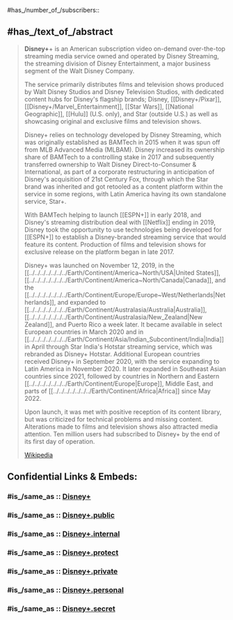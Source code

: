 
#has_/number_of_/subscribers:: 

## #has_/text_of_/abstract 

> **Disney+**+ is an American subscription video on-demand over-the-top streaming media service 
> owned and operated by Disney Streaming, the streaming division of Disney Entertainment, 
> a major business segment of the Walt Disney Company. 
> 
> The service primarily distributes films and television shows produced by Walt Disney Studios 
> and Disney Television Studios, with dedicated content hubs for Disney's flagship brands; 
> Disney, [[Disney+/Pixar]], [[Disney+/Marvel_Entertainment]], [[Star Wars]], [[National Geographic]], [[Hulu]] (U.S. only), and Star (outside U.S.) 
> as well as showcasing original and exclusive films and television shows.
>
> Disney+ relies on technology developed by Disney Streaming, 
> which was originally established as BAMTech in 2015 
> when it was spun off from MLB Advanced Media (MLBAM). 
> Disney increased its ownership share of BAMTech to a controlling stake in 2017 
> and subsequently transferred ownership to Walt Disney Direct-to-Consumer & International, 
> as part of a corporate restructuring in anticipation of Disney's acquisition of 21st Century Fox, 
> through which the Star brand was inherited and got retooled as a content platform within the service 
> in some regions, with Latin America having its own standalone service, Star+.
>
> With BAMTech helping to launch [[ESPN+]] in early 2018, 
> and Disney's streaming distribution deal with [[Netflix]] ending in 2019, 
> Disney took the opportunity to use technologies being developed for [[ESPN+]] 
> to establish a Disney-branded streaming service that would feature its content. Production of films and television shows for exclusive release on the platform began in late 2017.
>
> Disney+ was launched on November 12, 2019, in the [[../../../../../../../Earth/Continent/America~North/USA|United States]], [[../../../../../../../Earth/Continent/America~North/Canada|Canada]], and the [[../../../../../../../Earth/Continent/Europe/Europe~West/Netherlands|Netherlands]], and expanded to [[../../../../../../../Earth/Continent/Australasia/Australia|Australia]], [[../../../../../../../Earth/Continent/Australasia/New_Zealand|New Zealand]], and Puerto Rico a week later. It became available in select European countries in March 2020 and in [[../../../../../../../Earth/Continent/Asia/Indian_Subcontinent/India|India]] in April through Star India's Hotstar streaming service, which was rebranded as Disney+ Hotstar. Additional European countries received Disney+ in September 2020, with the service expanding to Latin America in November 2020. It later expanded in Southeast Asian countries since 2021, followed by countries in Northern and Eastern [[../../../../../../../Earth/Continent/Europe|Europe]], Middle East, and parts of [[../../../../../../../Earth/Continent/Africa|Africa]] since May 2022.
>
> Upon launch, it was met with positive reception of its content library, but was criticized for technical problems and missing content. Alterations made to films and television shows also attracted media attention. Ten million users had subscribed to Disney+ by the end of its first day of operation.
>
> [Wikipedia](https://en.wikipedia.org/wiki/Disney+)
> 
> 
> 


## Confidential Links & Embeds: 

### #is_/same_as :: [Disney+](/_Standards/Society/Communication/Media/Movie/Movie-Genre/Media-Corporations/Streaming_Services/Disney+.md) 

### #is_/same_as :: [Disney+.public](/_public/Society/Communication/Media/Movie/Movie-Genre/Media-Corporations/Streaming_Services/Disney+.public.md) 

### #is_/same_as :: [Disney+.internal](/_internal/Society/Communication/Media/Movie/Movie-Genre/Media-Corporations/Streaming_Services/Disney+.internal.md) 

### #is_/same_as :: [Disney+.protect](/_protect/Society/Communication/Media/Movie/Movie-Genre/Media-Corporations/Streaming_Services/Disney+.protect.md) 

### #is_/same_as :: [Disney+.private](/_private/Society/Communication/Media/Movie/Movie-Genre/Media-Corporations/Streaming_Services/Disney+.private.md) 

### #is_/same_as :: [Disney+.personal](/_personal/Society/Communication/Media/Movie/Movie-Genre/Media-Corporations/Streaming_Services/Disney+.personal.md) 

### #is_/same_as :: [Disney+.secret](/_secret/Society/Communication/Media/Movie/Movie-Genre/Media-Corporations/Streaming_Services/Disney+.secret.md)

